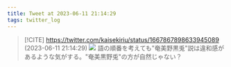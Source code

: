 ```yaml
---
title: Tweet at 2023-06-11 21:14:29
tags: twitter_log
---
```


> [!CITE] https://twitter.com/kaisekiriu/status/1667867898633945089 (2023-06-11 21:14:29)
> ![](https://twitter.com/kaisekiriu/status/1667867898633945089)
> 語の順番を考えても"奄美野黒兎"説は違和感があるような気がする。"奄美黒野兎"の方が自然じゃない？
